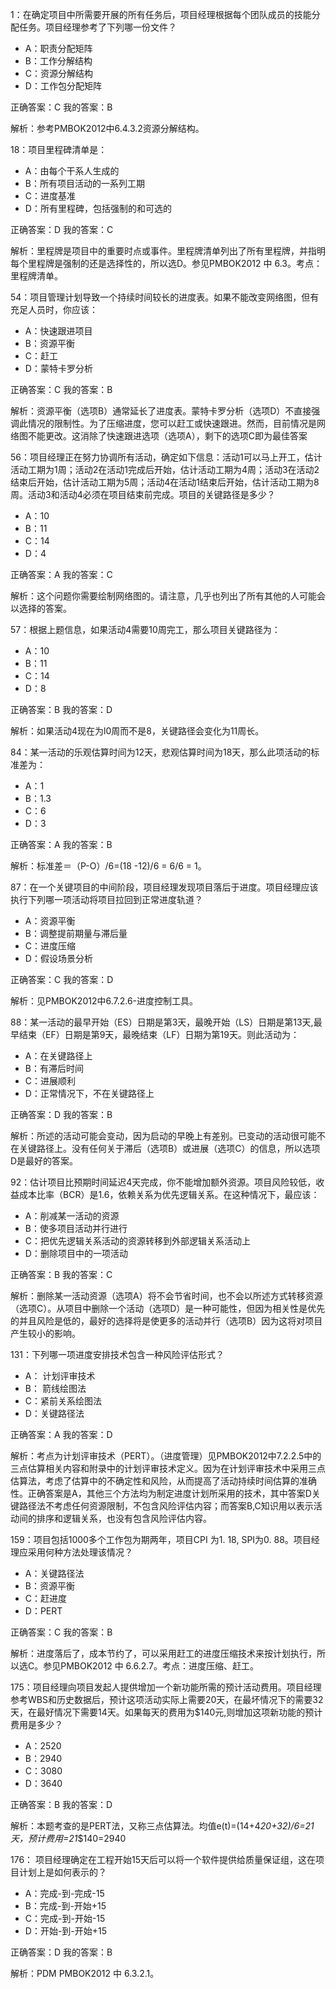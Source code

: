 1：在确定项目中所需要开展的所有任务后，项目经理根据每个团队成员的技能分配任务。项目经理参考了下列哪一份文件？
- A：职责分配矩阵
- B：工作分解结构
- C：资源分解结构
- D：工作包分配矩阵

正确答案：C	我的答案：B

解析：参考PMBOK2012中6.4.3.2资源分解结构。

18：项目里程碑清单是：
- A：由每个干系人生成的
- B：所有项目活动的一系列工期
- C：进度基准
- D：所有里程碑，包括强制的和可选的

正确答案：D	我的答案：C

解析：里程牌是项目中的重要时点或事件。里程牌清单列出了所有里程牌，并指明每个里程牌是强制的还是选择性的，所以选D。参见PMBOK2012 中 6.3。考点：里程牌清单。

54：项目管理计划导致一个持续时间较长的进度表。如果不能改变网络图，但有充足人员时，你应该：
- A：快速跟进项目
- B：资源平衡
- C：赶工
- D：蒙特卡罗分析

正确答案：C	我的答案：B

解析：资源平衡（选项B）通常延长了进度表。蒙特卡罗分析（选项D）不直接强调此情况的限制性。为了压缩进度，您可以赶工或快速跟进。然而，目前情况是网络图不能更改。这消除了快速跟进选项（选项A），剩下的选项C即为最佳答案

56：项目经理正在努力协调所有活动，确定如下信息：活动1可以马上开工，估计活动工期为1周；活动2在活动1完成后开始，估计活动工期为4周；活动3在活动2结束后开始，估计活动工期为5周；活动4在活动1结束后开始，估计活动工期为8周。活动3和活动4必须在项目结束前完成。项目的关键路径是多少？
- A：10
- B：11
- C：14
- D：4

正确答案：A	我的答案：C

解析：这个问题你需要绘制网络图的。请注意，几乎也列出了所有其他的人可能会以选择的答案。

57：根据上题信息，如果活动4需要10周完工，那么项目关键路径为：
- A：10
- B：11
- C：14
- D：8

正确答案：B	我的答案：D

解析：如果活动4现在为l0周而不是8，关键路径会变化为11周长。

84：某一活动的乐观估算时间为12天，悲观估算时间为18天，那么此项活动的标准差为：
- A：1
- B：1.3
- C：6
- D：3

正确答案：A	我的答案：B

解析：标准差＝（P-O）/6=(18 -12)/6 = 6/6 = 1。

87：在一个关键项目的中间阶段，项目经理发现项目落后于进度。项目经理应该执行下列哪一项活动将项目拉回到正常进度轨道？
- A：资源平衡
- B：调整提前期量与滞后量
- C：进度压缩
- D：假设场景分析

正确答案：C	我的答案：D

解析：见PMBOK2012中6.7.2.6-进度控制工具。

88：某一活动的最早开始（ES）日期是第3天，最晚开始（LS）日期是第13天,最早结束（EF）日期是第9天，最晚结束（LF）日期为第19天。则此活动为：
- A：在关键路径上
- B：有滞后时间
- C：进展顺利
- D：正常情况下，不在关键路径上

正确答案：D	我的答案：B

解析：所述的活动可能会变动，因为启动的早晚上有差别。已变动的活动很可能不在关键路径上。没有任何关于滞后（选项B）或进展（选项C）的信息，所以选项D是最好的答案。

92：估计项目比预期时间延迟4天完成，你不能增加额外资源。项目风险较低，收益成本比率（BCR）是1.6，依赖关系为优先逻辑关系。在这种情况下，最应该：
- A：削减某一活动的资源
- B：使多项目活动并行进行
- C：把优先逻辑关系活动的资源转移到外部逻辑关系活动上
- D：删除项目中的一项活动

正确答案：B	我的答案：C

解析：删除某一活动资源（选项A）将不会节省时间，也不会以所述方式转移资源（选项C）。从项目中删除一个活动（选项D）是一种可能性，但因为相关性是优先的并且风险是低的，最好的选择将是使更多的活动并行（选项B）因为这将对项目产生较小的影响。

131：下列哪一项进度安排技术包含一种风险评估形式？
- A： 计划评审技术
- B： 箭线绘图法
- C：紧前关系绘图法
- D：关键路径法

正确答案：A	我的答案：D

解析：考点为计划评审技术（PERT）。（进度管理）见PMBOK2012中7.2.2.5中的三点估算相关内容和附录中的计划评审技术定义。因为在计划评审技术中采用三点估算法，考虑了估算中的不确定性和风险，从而提高了活动持续时间估算的准确性。正确答案是A，其他三个方法均为制定进度计划所采用的技术，其中答案D关键路径法不考虑任何资源限制，不包含风险评估内容；而答案B,C知识用以表示活动间的排序和逻辑关系，也没有包含风险评估内容。

159：项目包括1000多个工作包为期两年，项目CPI 为1. 18, SPI为0. 88。项目经理应采用何种方法处理该情况？
- A：关键路径法
- B：资源平衡
- C：赶进度
- D：PERT

正确答案：C	我的答案：B

解析：进度落后了，成本节约了，可以采用赶工的进度压缩技术来按计划执行，所以选C。参见PMBOK2012 中 6.6.2.7。考点：进度压缩、赶工。

175：项目经理向项目发起人提供增加一个新功能所需的预计活动费用。项目经理参考WBS和历史数据后，预计这项活动实际上需要20天，在最坏情况下的需要32天，在最好情况下需要14天。如果每天的费用为$140元,则增加这项新功能的预计费用是多少？
- A：2520
- B：2940
- C：3080
- D：3640

正确答案：B	我的答案：D

解析：本题考查的是PERT法，又称三点估算法。均值e(t)=(14+4*20+32)/6=21天，预计费用=21*$140=2940

176： 项目经理确定在工程开始15天后可以将一个软件提供给质量保证组，这在项目计划上是如何表示的？
- A：完成-到-完成-15
- B：完成-到-开始+15
- C：完成-到-开始-15
- D：开始-到-开始+15

正确答案：D	我的答案：B

解析：PDM PMBOK2012 中 6.3.2.1。
